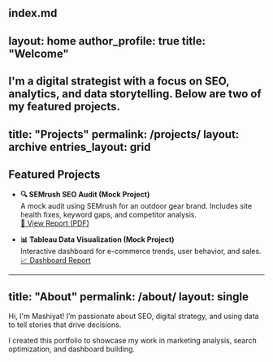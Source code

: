 index.md
---
layout: home
author_profile: true
title: "Welcome"
---

I'm a digital strategist with a focus on SEO, analytics, and data storytelling. Below are two of my featured projects.
---
title: "Projects"
permalink: /projects/
layout: archive
entries_layout: grid
---

## Featured Projects

- **🔍 SEMrush SEO Audit (Mock Project)**  
  A mock audit using SEMrush for an outdoor gear brand. Includes site health fixes, keyword gaps, and competitor analysis.  
  [📄 View Report (PDF)](https://mashiyat210031.github.io/semrush-report.pdf)

- **📊 Tableau Data Visualization (Mock Project)**  
  Interactive dashboard for e-commerce trends, user behavior, and sales.  
  [📈 Dashboard Report](https://mashiyat210031.github.io/ga-demo)
---
title: "About"
permalink: /about/
layout: single
---

Hi, I'm Mashiyat! I’m passionate about SEO, digital strategy, and using data to tell stories that drive decisions.

I created this portfolio to showcase my work in marketing analysis, search optimization, and dashboard building.
